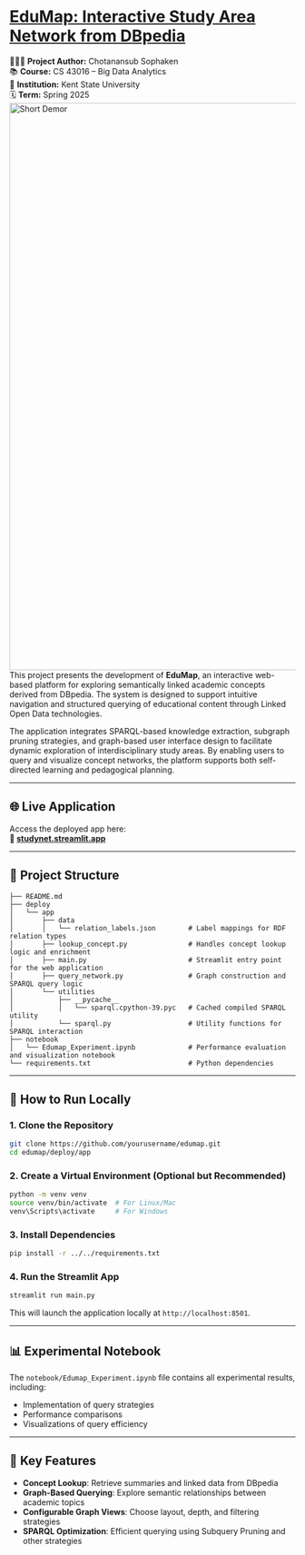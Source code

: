 # [EduMap: Interactive Study Area Network from DBpedia](https://github.com/chotanansub/EduMap)

🧑🏻‍💻 **Project Author:** Chotanansub Sophaken  
📚 **Course:** CS 43016 – Big Data Analytics  
🏢 **Institution:** Kent State University  
🗓️ **Term:** Spring 2025
<img src="asset/short-demo.gif" alt="Short Demor" width="1000"/>
This project presents the development of **EduMap**, an interactive web-based platform for exploring semantically linked academic concepts derived from DBpedia. The system is designed to support intuitive navigation and structured querying of educational content through Linked Open Data technologies. 

The application integrates SPARQL-based knowledge extraction, subgraph pruning strategies, and graph-based user interface design to facilitate dynamic exploration of interdisciplinary study areas. By enabling users to query and visualize concept networks, the platform supports both self-directed learning and pedagogical planning.

---

## 🌐 Live Application

Access the deployed app here:  
**🔗 [studynet.streamlit.app](https://studynet.streamlit.app/)**

---

## 📁 Project Structure

```
├── README.md
├── deploy
│   └── app
│       ├── data
│       │   └── relation_labels.json        # Label mappings for RDF relation types
│       ├── lookup_concept.py               # Handles concept lookup logic and enrichment
│       ├── main.py                         # Streamlit entry point for the web application
│       ├── query_network.py                # Graph construction and SPARQL query logic
│       └── utilities
│           ├── __pycache__
│           │   └── sparql.cpython-39.pyc   # Cached compiled SPARQL utility
│           └── sparql.py                   # Utility functions for SPARQL interaction
├── notebook
│   └── Edumap_Experiment.ipynb             # Performance evaluation and visualization notebook
└── requirements.txt                        # Python dependencies
```

---

## 🚀 How to Run Locally

### 1. Clone the Repository

```bash
git clone https://github.com/yourusername/edumap.git
cd edumap/deploy/app
```

### 2. Create a Virtual Environment (Optional but Recommended)

```bash
python -m venv venv
source venv/bin/activate  # For Linux/Mac
venv\Scripts\activate     # For Windows
```

### 3. Install Dependencies

```bash
pip install -r ../../requirements.txt
```

### 4. Run the Streamlit App

```bash
streamlit run main.py
```

This will launch the application locally at `http://localhost:8501`.

---

## 📊 Experimental Notebook

The `notebook/Edumap_Experiment.ipynb` file contains all experimental results, including:

- Implementation of query strategies
- Performance comparisons
- Visualizations of query efficiency

---

## 🧠 Key Features

- **Concept Lookup**: Retrieve summaries and linked data from DBpedia
- **Graph-Based Querying**: Explore semantic relationships between academic topics
- **Configurable Graph Views**: Choose layout, depth, and filtering strategies
- **SPARQL Optimization**: Efficient querying using Subquery Pruning and other strategies
